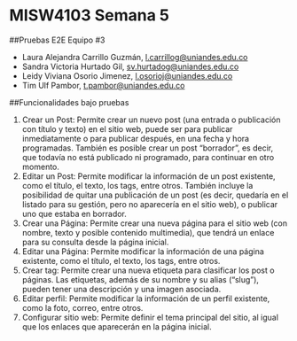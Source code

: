 # MISW4103 Semana 5

##Pruebas E2E
Equipo #3
- Laura Alejandra Carrillo Guzmán, l.carrillog@uniandes.edu.co​​
- Sandra Victoria Hurtado Gil, sv.hurtadog@uniandes.edu.co​​
- Leidy Viviana Osorio Jimenez, l.osorioj@uniandes.edu.co​​
- Tim Ulf Pambor, t.pambor@uniandes.edu.co​​

##Funcionalidades bajo pruebas
1. Crear un Post: Permite crear un nuevo post (una entrada o publicación con título y texto) en el sitio web, puede ser para publicar inmediatamente o para publicar después, en una fecha y hora programadas. También es posible crear un post “borrador”, es decir, que todavía no está publicado ni programado, para continuar en otro momento.
2. Editar un Post: Permite modificar la información de un post existente, como el título, el texto, los tags, entre otros. También incluye la posibilidad de quitar una publicación de un post (es decir, quedaría en el listado para su gestión, pero no aparecería en el sitio web), o publicar uno que estaba en borrador.
3. Crear una Página: Permite crear una nueva página para el sitio web (con nombre, texto y posible contenido multimedia), que tendrá un enlace para su consulta desde la página inicial. 
4. Editar una Página: Permite modificar la información de una página existente, como el título, el texto, los tags, entre otros.
5. Crear tag: Permite crear una nueva etiqueta para clasificar los post o páginas. Las etiquetas, además de su nombre y su alias (“slug”), pueden tener una descripción y una imagen asociada.
6. Editar perfil: Permite modificar la información de un perfil existente, como la foto, correo, entre otros.
7. Configurar sitio web: Permite definir el tema principal del sitio, al igual que los enlaces que aparecerán en la página inicial.
